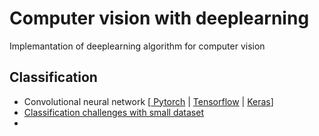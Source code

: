 # Computer vision with deeplearning

Implemantation of deeplearning algorithm for computer vision
## Classification
- Convolutional neural network   [[ Pytorch](Convolutional%20Neural%20Network/pytorch_convnet/CNN.ipynb) | [Tensorflow](Convolutional%20Neural%20Network/Signal%20Classifier%20-%20Tensorflow) | [Keras](Convolutional%20Neural%20Network/CNN%20cat%20and%20dog%20classifier%20-%20Kears)]
- [Classification challenges with small dataset](Convolutional%20Neural%20Network/Training_convnet_on_small_dataset.ipynb)
- 